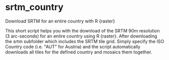 # srtm_country
Download SRTM for an entire country with R {raster}

This short script helps you with the download of the SRTM 90m resolution (3 arc-seconds) for an entire country using R {raster}.
After downloading the srtm subfolder which includes the SRTM tile grid. Simply specify the ISO Country code (i.e. "AUT" for Austria) and the script automatically downloads all tiles for the defined country and mosaics them together.

